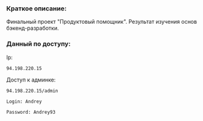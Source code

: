 ### Краткое описание:

Финальный проект "Продуктовый помощник". Результат изучения основ бэкенд-разработки.

### Данный по доступу:

Ip:

```
94.198.220.15
```

Доступ к админке:

```
94.198.220.15/admin

Login: Andrey

Password: Andrey93
```